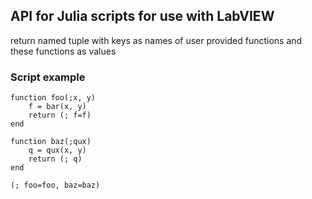 ## API for Julia scripts for use with LabVIEW

return named tuple with keys as names of user provided functions and these functions as values

### Script example

```
function foo(;x, y)
    f = bar(x, y)
    return (; f=f)
end

function baz(;qux)
    q = qux(x, y)
    return (; q)
end

(; foo=foo, baz=baz)
```

